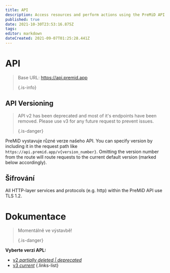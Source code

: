 ```yaml
---
title: API
description: Access resources and perform actions using the PreMiD API
published: true
date: 2021-10-30T23:53:16.875Z
tags:
editor: markdown
dateCreated: 2021-09-07T01:25:28.441Z
---
```


# API

> Base URL: https://api.premid.app 
> 
> {.is-info}

## API Versioning
> API v2 has been deprecated and most of it's endpoints have been removed. Please use v3 for any future request to prevent issues. 
> 
> {.is-danger}

PreMiD vystavuje různé verze našeho API. You can specify version by including it in the request path like `https://api.premid.app/v{version_number}`. Omitting the version number from the route will route requests to the current default version (marked below accordingly).

## Šifrování

All HTTP-layer services and protocols (e.g. http) within the PreMiD API use TLS 1.2.

# Dokumentace
> Momentálně ve výstavbě! 
> 
> {.is-danger}

**Vyberte verzi APL:**
- [v2 *partially deleted | deprecated*](/dev/api/v2)
- [v3 *current*](/dev/api/v3)
{.links-list}